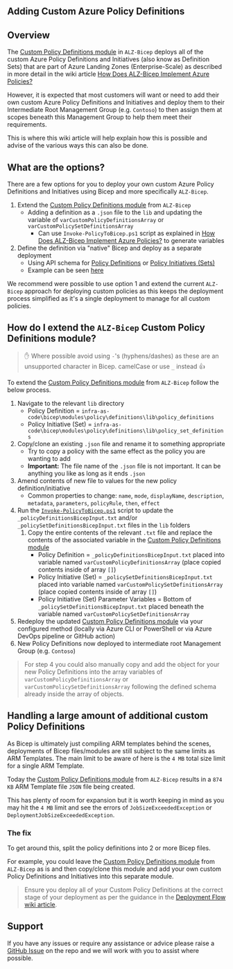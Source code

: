 <!-- markdownlint-disable -->
## Adding Custom Azure Policy Definitions
<!-- markdownlint-restore -->

## Overview

The [Custom Policy Definitions module](https://github.com/Azure/ALZ-Bicep/tree/main/infra-as-code/bicep/modules/policy/definitions) in `ALZ-Bicep` deploys all of the custom Azure Policy Definitions and Initiatives (also know as Definition Sets) that are part of Azure Landing Zones (Enterprise-Scale) as described in more detail in the wiki article [How Does ALZ-Bicep Implement Azure Policies?](https://github.com/Azure/ALZ-Bicep/wiki/PolicyDeepDive)

However, it is expected that most customers will want or need to add their own custom Azure Policy Definitions and Initiatives and deploy them to their Intermediate Root Management Group (e.g. `Contoso`) to then assign them at scopes beneath this Management Group to help them meet their requirements.

This is where this wiki article will help explain how this is possible and advise of the various ways this can also be done.

## What are the options?

There are a few options for you to deploy your own custom Azure Policy Definitions and Initiatives using Bicep and more specifically `ALZ-Bicep`.

1. Extend the [Custom Policy Definitions module](https://github.com/Azure/ALZ-Bicep/tree/main/infra-as-code/bicep/modules/policy/definitions) from `ALZ-Bicep`
   - Adding a definition as a `.json` file to the `lib` and updating the variable of `varCustomPolicyDefinitionsArray` or `varCustomPolicySetDefinitionsArray`
     - Can use `Invoke-PolicyToBicep.ps1` script as explained in [How Does ALZ-Bicep Implement Azure Policies?](https://github.com/Azure/ALZ-Bicep/wiki/PolicyDeepDive) to generate variables
2. Define the definition via "native" Bicep and deploy as a separate deployment
   - Using API schema for [Policy Definitions](https://docs.microsoft.com/azure/templates/microsoft.authorization/policydefinitions?tabs=bicep) or [Policy Initiatives (Sets)](https://docs.microsoft.com/azure/templates/microsoft.authorization/policysetdefinitions?tabs=bicep)
   - Example can be seen [here](https://github.com/Azure/azure-quickstart-templates/blob/master/managementgroup-deployments/mg-policy/main.bicep)

We recommend were possible to use option 1 and extend the current `ALZ-Bicep` approach for deploying custom policies as this keeps the deployment process simplified as it's a single deployment to manage for all custom policies.

## How do I extend the `ALZ-Bicep` Custom Policy Definitions module?

> ✋ Where possible avoid using `-`'s (hyphens/dashes) as these are an unsupported character in Bicep. camelCase or use `_` instead 👍

To extend the [Custom Policy Definitions module](https://github.com/Azure/ALZ-Bicep/tree/main/infra-as-code/bicep/modules/policy/definitions) from `ALZ-Bicep` follow the below process.

1. Navigate to the relevant `lib` directory
   - Policy Definition = `infra-as-code\bicep\modules\policy\definitions\lib\policy_definitions`
   - Policy Initiative (Set) = `infra-as-code\bicep\modules\policy\definitions\lib\policy_set_definitions`
2. Copy/clone an existing `.json` file and rename it to something appropriate
   - Try to copy a policy with the same effect as the policy you are wanting to add
   - **Important:** The file name of the `.json` file is not important. It can be anything you like as long as it ends `.json`
3. Amend contents of new file to values for the new policy definition/initiative
   - Common properties to change: `name`, `mode`, `displayName`, `description`, `metadata`, `parameters`, `policyRule`, `then`, `effect`
4. Run the [`Invoke-PolicyToBicep.ps1`](https://github.com/Azure/ALZ-Bicep/blob/main/.github/scripts/Invoke-PolicyToBicep.ps1) script to update the `_policyDefinitionsBicepInput.txt` and/or `_policySetDefinitionsBicepInput.txt` files in the `lib` folders
   1. Copy the entire contents of the relevant `.txt` file and replace the contents of the associated variable in the [Custom Policy Definitions module](https://github.com/Azure/ALZ-Bicep/tree/main/infra-as-code/bicep/modules/policy/definitions)
      - Policy Definition = `_policyDefinitionsBicepInput.txt` placed into variable named `varCustomPolicyDefinitionsArray` (place copied contents inside of array `[]`)
      - Policy Initiative (Set) = `_policySetDefinitionsBicepInput.txt` placed into variable named `varCustomPolicySetDefinitionsArray` (place copied contents inside of array `[]`)
      - Policy Initiative (Set) Parameter Variables = Bottom of `_policySetDefinitionsBicepInput.txt` placed beneath the variable named `varCustomPolicySetDefinitionsArray`
5. Redeploy the updated [Custom Policy Definitions module](https://github.com/Azure/ALZ-Bicep/tree/main/infra-as-code/bicep/modules/policy/definitions) via your configured method (locally via Azure CLI or PowerShell or via Azure DevOps pipeline or GitHub action)
6. New Policy Definitions now deployed to intermediate root Management Group (e.g. `Contoso`)

> For step 4 you could also manually copy and add the object for your new Policy Definitions into the array variables of `varCustomPolicyDefinitionsArray` or `varCustomPolicySetDefinitionsArray` following the defined schema already inside the array of objects.

## Handling a large amount of additional custom Policy Definitions

As Bicep is ultimately just compiling ARM templates behind the scenes, deployments of Bicep files/modules are still subject to the same limits as ARM Templates. The main limit to be aware of here is the `4 MB` total size limit for a single ARM Template.

Today the [Custom Policy Definitions module](https://github.com/Azure/ALZ-Bicep/tree/main/infra-as-code/bicep/modules/policy/definitions) from `ALZ-Bicep` results in a `874 KB` ARM Template file `JSON` file being created.

This has plenty of room for expansion but it is worth keeping in mind as you may hit the `4 MB` limit and see the errors of `JobSizeExceededException` or `DeploymentJobSizeExceededException`.

### The fix

To get around this, split the policy definitions into 2 or more Bicep files.

For example, you could leave the [Custom Policy Definitions module](https://github.com/Azure/ALZ-Bicep/tree/main/infra-as-code/bicep/modules/policy/definitions) from `ALZ-Bicep` as is and then copy/clone this module and add your own custom Policy Definitions and Initiatives into this separate module.

> Ensure you deploy all of your Custom Policy Definitions at the correct stage of your deployment as per the guidance in the [Deployment Flow wiki article](https://github.com/Azure/ALZ-Bicep/wiki/DeploymentFlow).

## Support

If you have any issues or require any assistance or advice please raise a [GitHub Issue](https://github.com/Azure/ALZ-Bicep/issues/new/choose) on the repo and we will work with you to assist where possible.
